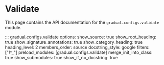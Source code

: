 # Validate

This page contains the API documentation for the `gradual.configs.validate` module.

::: gradual.configs.validate
    options:
        show_source: true
        show_root_heading: true
        show_signature_annotations: true
        show_category_heading: true
        heading_level: 2
        members_order: source
        docstring_style: google
        filters: ["!^_"]
        preload_modules: [gradual.configs.validate]
        merge_init_into_class: true
        show_submodules: true
        show_if_no_docstring: true
